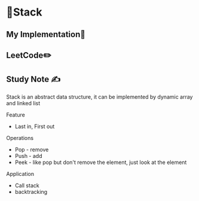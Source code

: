 # 🔢Stack

## My Implementation🧰



## LeetCode✏️



## Study Note ✍️

Stack is an abstract data structure, it can be implemented by dynamic array and linked list

Feature

- Last in, First out

Operations

- Pop - remove
- Push - add
- Peek - like pop but don't remove the element, just look at the element

Application

- Call stack
- backtracking
